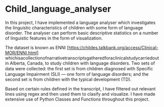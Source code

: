 # Child_language_analyser
In this project, I have implemented a language analyser which investigates the linguistic characteristics of children with some form of language disorder. The analyser can perform basic descriptive statistics on a number of linguistic features in the form of visualization.


The dataset is known as ENNI 
[https://childes.talkbank.org/access/Clinical-MOR/ENNI.html]
whichisacollectionofnarrativetranscriptsgatheredforaclinicalstudycarriedout in Alberta, Canada, to study children with 
language disorders. Two sets of data were collected: the ﬁrst set is from children diagnosed with Speciﬁc Language 
Impairment (SLI) — one form of language disorders; and the second set is from children with the typical development (TD). 

Based on certain rules defined in the transcript, I have filtered out relevant lines using regex and then used them to clasify and 
visualize. I have made extensive use of Python Classes and Functions throughout this project.
